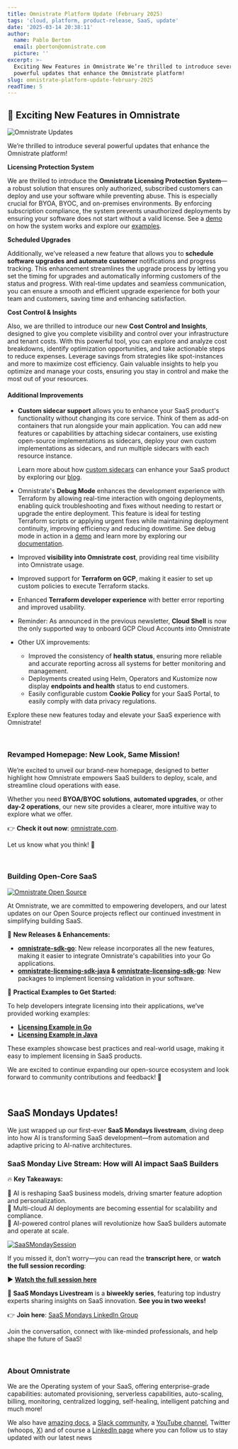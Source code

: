 ```yaml
---
title: Omnistrate Platform Update (February 2025)
tags: 'cloud, platform, product-release, SaaS, update'
date: '2025-03-14 20:38:11'
author:
  name: Pablo Berton
  email: pberton@omnistrate.com
  picture: ''
excerpt: >-
  Exciting New Features in Omnistrate We’re thrilled to introduce several
  powerful updates that enhance the Omnistrate platform!
slug: omnistrate-platform-update-february-2025
readTime: 5
---
```



## 🚀 Exciting New Features in Omnistrate


![Omnistrate Updates](https://mcusercontent.com/08ffbac64293e1abc50999571/images/7de911d9-0281-faf9-9023-c27ff9e01d1f.png)

We’re thrilled to introduce several powerful updates that enhance the Omnistrate platform!

**Licensing Protection System**

We are thrilled to introduce the **Omnistrate Licensing Protection System**—a robust solution that ensures only authorized, subscribed customers can deploy and use your software while preventing abuse. This is especially crucial for BYOA, BYOC, and on-premises environments. By enforcing subscription compliance, the system prevents unauthorized deployments by ensuring your software does not start without a valid license. See a [demo](https://www.youtube.com/watch?v=D-P8fLZrN18) on how the system works and explore our [examples](https://docs.omnistrate.com/build-guides/licensing-protection/#examples).  

**Scheduled Upgrades**

Additionally, we’ve released a new feature that allows you to **schedule software upgrades and automate customer** notifications and progress tracking. This enhancement streamlines the upgrade process by letting you set the timing for upgrades and automatically informing customers of the status and progress. With real-time updates and seamless communication, you can ensure a smooth and efficient upgrade experience for both your team and customers, saving time and enhancing satisfaction.  

**Cost Control & Insights**

Also, we are thrilled to introduce our new **Cost Control and Insights**, designed to give you complete visibility and control over your infrastructure and tenant costs. With this powerful tool, you can explore and analyze cost breakdowns, identify optimization opportunities, and take actionable steps to reduce expenses. Leverage savings from strategies like spot-instances and more to maximize cost efficiency. Gain valuable insights to help you optimize and manage your costs, ensuring you stay in control and make the most out of your resources.  


#### Additional Improvements  


- **Custom sidecar support** allows you to enhance your SaaS product's functionality without changing its core service. Think of them as add-on containers that run alongside your main application. You can add new features or capabilities by attaching sidecar containers, use existing open-source implementations as sidecars, deploy your own custom implementations as sidecars, and run multiple sidecars with each resource instance.

  Learn more about how [custom sidecars](https://docs.omnistrate.com/build-guides/custom-sidecars/#custom-sidecars) can enhance your SaaS product by exploring our [blog](https://blog.omnistrate.com/posts/130).

- Omnistrate's **Debug Mode** enhances the development experience with Terraform by allowing real-time interaction with ongoing deployments, enabling quick troubleshooting and fixes without needing to restart or upgrade the entire deployment. This feature is ideal for testing Terraform scripts or applying urgent fixes while maintaining deployment continuity, improving efficiency and reducing downtime. See debug mode in action in a [demo](https://www.youtube.com/watch?v=TfI8BSp2XNY) and learn more by exploring our [documentation](https://docs.omnistrate.com/operate-guides/operational-insights/#debug-mode).

- Improved **visibility into Omnistrate cost**, providing real time visibility into Omnistrate usage.

- Improved support for **Terraform on GCP**, making it easier to set up custom policies to execute Terraform stacks.

- Enhanced **Terraform developer experience** with better error reporting and improved usability.

- Reminder: As announced in the previous newsletter, **Cloud Shell** is now the only supported way to onboard GCP Cloud Accounts into Omnistrate

- Other UX improvements:

    - Improved the consistency of **health status**, ensuring more reliable and accurate reporting across all systems for better monitoring and management.
    - Deployments created using Helm, Operators and Kustomize now display **endpoints and health** status to end customers.
    - Easily configurable custom **Cookie Policy** for your SaaS Portal, to easily comply with data privacy regulations.

Explore these new features today and elevate your SaaS experience with Omnistrate!

<br/>


### Revamped Homepage: New Look, Same Mission!


We’re excited to unveil our brand-new homepage, designed to better highlight how Omnistrate empowers SaaS builders to deploy, scale, and streamline cloud operations with ease.  

Whether you need **BYOA/BYOC solutions**, **automated upgrades**, or other **day-2 operations**, our new site provides a clearer, more intuitive way to explore what we offer.  

👉 **Check it out now**: [omnistrate.com](https://omnistrate.com).

Let us know what you think! 🚀  

<br/>


### Building Open-Core SaaS


[![Omnistrate Open Source](https://mcusercontent.com/08ffbac64293e1abc50999571/images/1d6df71d-25ca-1713-e01a-c8dd3fc03771.png)](https://github.com/omnistrate-oss/)

At Omnistrate, we are committed to empowering developers, and our latest updates on our Open Source projects reflect our continued investment in simplifying building SaaS.  

🚀 **New Releases & Enhancements:**  

- **[omnistrate-sdk-go](https://github.com/omnistrate-oss/omnistrate-sdk-go)**: New release incorporates all the new features, making it easier to integrate Omnistrate's capabilities into your Go applications.  
- **[omnistrate-licensing-sdk-java](https://github.com/omnistrate-oss/omnistrate-licensing-sdk-java) & [omnistrate-licensing-sdk-go](https://github.com/omnistrate-oss/omnistrate-licensing-sdk-go)**: New packages to implement licensing validation in your software.  

📌 **Practical Examples to Get Started:**  

To help developers integrate licensing into their applications, we’ve provided working examples:  

- **[Licensing Example in Go](https://github.com/omnistrate-community/licensing-example-go)**  
- **[Licensing Example in Java](https://github.com/omnistrate-community/licensing-example-java)**  

These examples showcase best practices and real-world usage, making it easy to implement licensing in SaaS products.  

We are excited to continue expanding our open-source ecosystem and look forward to community contributions and feedback! 🚀  

<br/>


## SaaS Mondays Updates!

We just wrapped up our first-ever **SaaS Mondays livestream**, diving deep into how AI is transforming SaaS development—from automation and adaptive pricing to AI-native architectures.  


### **SaaS Monday Live Stream: How will AI impact SaaS Builders**  


🔥 **Key Takeaways:**  

🔹 AI is reshaping SaaS business models, driving smarter feature adoption and personalization.  
🔹 Multi-cloud AI deployments are becoming essential for scalability and compliance.  
🔹 AI-powered control planes will revolutionize how SaaS builders automate and operate at scale.  

[![SaaSMondaySession](https://mcusercontent.com/08ffbac64293e1abc50999571/images/76112632-40a7-2b7f-6dc1-dbe33f988731.jpg)](https://www.linkedin.com/events/saasmondaylivestream7298108656586305537/)

If you missed it, don’t worry—you can read the **transcript here**, or **watch the full session recording**:  

▶️ **[Watch the full session here](https://www.linkedin.com/events/saasmondaylivestream7298108656586305537/)**  

📅 **SaaS Mondays Livestream** is a **biweekly series**, featuring top industry experts sharing insights on SaaS innovation. **See you in two weeks!**  

👉 **Join here**: [SaaS Mondays LinkedIn Group](https://www.linkedin.com/groups/9880017/)  

Join the conversation, connect with like-minded professionals, and help shape the future of SaaS!

<br/>


### About Omnistrate


We are the Operating system of your SaaS, offering enterprise-grade capabilities: automated provisioning, serverless capabilities, auto-scaling, billing, monitoring, centralized logging, self-healing, intelligent patching and much more!

We also have [amazing docs][9], a [Slack community][10], a [YouTube channel][11], Twitter (whoops, [X][12]) and of course a [LinkedIn page][13] where you can follow us to stay updated with our latest news

  [9]: http://docs.omnistrate.com
  [10]: https://join.slack.com/t/cloudnative-u5h1399/shared_invite/zt-1qf3cgi37-lCV1vKJlrBioqGuVjKBtyw
  [11]: https://www.youtube.com/@omnistrate
  [12]: https://twitter.com/omnistrate
  [13]: https://www.linkedin.com/company/omnistrate/
